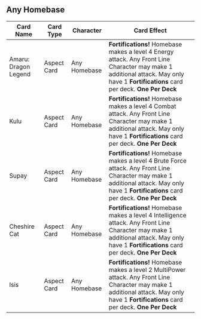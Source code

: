 
## Any Homebase
| Card Name | Card Type | Character | Card Effect |
|---------|---------|---------|-----------|
| Amaru: Dragon Legend | Aspect Card | Any Homebase | **Fortifications!** Homebase makes a level 4 Energy attack. Any Front Line Character may make 1 additional attack. May only have 1 **Fortifications** card per deck. **One Per Deck** |
| Kulu | Aspect Card | Any Homebase | **Fortifications!** Homebase makes a level 4 Combat attack. Any Front Line Character may make 1 additional attack. May only have 1 **Fortifications** card per deck. **One Per Deck** |
| Supay | Aspect Card | Any Homebase | **Fortifications!** Homebase makes a level 4 Brute Force attack. Any Front Line Character may make 1 additional attack. May only have 1 **Fortifications** card per deck. **One Per Deck** |
| Cheshire Cat | Aspect Card | Any Homebase | **Fortifications!** Homebase makes a level 4 Intelligence attack. Any Front Line Character may make 1 additional attack. May only have 1 **Fortifications** card per deck. **One Per Deck** |
| Isis | Aspect Card | Any Homebase | **Fortifications!** Homebase makes a level 2 MultiPower attack. Any Front Line Character may make 1 additional attack. May only have 1 **Fortifications** card per deck. **One Per Deck** |
